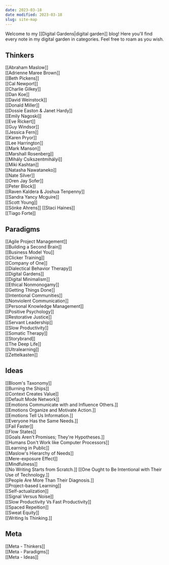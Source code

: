 ```yaml
---
date: 2023-03-18
date modified: 2023-03-18
slug: site-map
---
```

Welcome to my [[Digital Gardens|digital garden]] blog! Here you'll find every note in my digital garden in categories. Feel free to roam as you wish.

## Thinkers
[[Abraham Maslow]]  
[[Adrienne Maree Brown]]  
[[Beth Pickens]]  
[[Cal Newport]]  
[[Charlie Gilkey]]  
[[Dan Koe]]  
[[David Weinstock]]  
[[Donald Miller]]  
[[Dossie Easton & Janet Hardy]]  
[[Emily Nagoski]]  
[[Eve Rickert]]  
[[Guy Windsor]]  
[[Jessica Fern]]  
[[Karen Pryor]]  
[[Lee Harrington]]  
[[Mark Manson]]  
[[Marshall Rosenberg]]  
[[Mihály Csíkszentmihályi]]  
[[Miki Kashtan]]  
[[Natasha Nawataneko]]  
[[Nate Silver]]  
[[Oren Jay Sofer]]  
[[Peter Block]]  
[[Raven Kaldera & Joshua Tenpenny]]  
[[Sandra Yancy Mcguire]]  
[[Scott Young]]  
[[Sönke Ahrens]]
[[Staci Haines]]  
[[Tiago Forte]]

## Paradigms
[[Agile Project Management]]  
[[Building a Second Brain]]  
[[Business Model You]]  
[[Clicker Training]]  
[[Company of One]]  
[[Dialectical Behavior Therapy]]  
[[Digital Gardens]]  
[[Digital Minimalism]]  
[[Ethical Nonmonogamy]]  
[[Getting Things Done]]  
[[Intentional Communities]]  
[[Nonviolent Communication]]  
[[Personal Knowledge Management]]  
[[Positive Psychology]]  
[[Restorative Justice]]  
[[Servant Leadership]]  
[[Slow Productivity]]  
[[Somatic Therapy]]  
[[Storybrand]]  
[[The Deep Life]]  
[[Ultralearning]]  
[[Zettelkasten]]

## Ideas
[[Bloom's Taxonomy]]  
[[Burning the Ships]]  
[[Context Creates Value]]  
[[Default Mode Network]]  
[[Emotions Communicate with and Influence Others.]]  
[[Emotions Organize and Motivate Action.]]  
[[Emotions Tell Us Information.]]  
[[Everyone Has the Same Needs.]]  
[[Fail Faster]]  
[[Flow States]]  
[[Goals Aren't Promises; They're Hypotheses.]]  
[[Humans Don't Work like Computer Processors]]  
[[Learning in Public]]  
[[Maslow's Hierarchy of Needs]]  
[[Mere-exposure Effect]]  
[[Mindfulness]]  
[[No Writing Starts from Scratch.]]
[[One Ought to Be Intentional with Their Use of Technology.]]  
[[People Are More Than Their Diagnosis.]]  
[[Project-based Learning]]  
[[Self-actualization]]  
[[Signal Versus Noise]]  
[[Slow Productivity Vs Fast Productivity]]  
[[Spaced Repeition]]  
[[Sweat Equity]]  
[[Writing Is Thinking.]]

## Meta
[[Meta - Thinkers]]  
[[Meta - Paradigms]]  
[[Meta - Ideas]]
